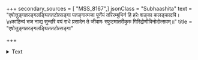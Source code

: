 +++
secondary_sources = [ "MSS_8167",]
jsonClass = "Subhaashita"
text = "एषोत्तुङ्गतरङ्गलङ्घिततटोत्सङ्गा पतङ्गात्मजा पूर्णेयं तरिरम्बुभिर्न हि हरेः शङ्का कलङ्कादपि।  \nकाठिन्यं भज नाद्य सुन्दरि वयं राधे प्रसादेन ते जीवामः स्फुटमातरीकुरु गिरिद्रोणीविनोदोत्सवम्॥"
title = "एषोत्तुङ्गतरङ्गलङ्घिततटोत्सङ्गा"

+++

<details><summary>Text</summary>

एषोत्तुङ्गतरङ्गलङ्घिततटोत्सङ्गा पतङ्गात्मजा पूर्णेयं तरिरम्बुभिर्न हि हरेः शङ्का कलङ्कादपि।  
काठिन्यं भज नाद्य सुन्दरि वयं राधे प्रसादेन ते जीवामः स्फुटमातरीकुरु गिरिद्रोणीविनोदोत्सवम्॥
</details>
